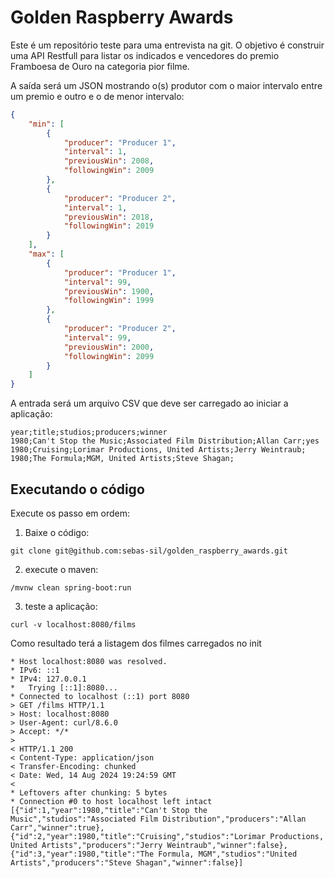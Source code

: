# Golden Raspberry Awards

Este é um repositório teste para uma entrevista na git. O objetivo é construir uma API Restfull para listar os indicados e vencedores do premio Framboesa de Ouro na categoria pior filme.

A saída será um JSON mostrando o(s) produtor com o maior intervalo entre um premio e outro e o de menor intervalo:

```json
{
    "min": [
        {
            "producer": "Producer 1",
            "interval": 1,
            "previousWin": 2008,
            "followingWin": 2009
        },
        {
            "producer": "Producer 2",
            "interval": 1,
            "previousWin": 2018,
            "followingWin": 2019
        }
    ],
    "max": [
        {
            "producer": "Producer 1",
            "interval": 99,
            "previousWin": 1900,
            "followingWin": 1999
        },
        {
            "producer": "Producer 2",
            "interval": 99,
            "previousWin": 2000,
            "followingWin": 2099
        }
    ]
}
```

A entrada será um arquivo CSV que deve ser carregado ao iniciar a aplicação:

```csv
year;title;studios;producers;winner                                                   
1980;Can't Stop the Music;Associated Film Distribution;Allan Carr;yes
1980;Cruising;Lorimar Productions, United Artists;Jerry Weintraub;
1980;The Formula;MGM, United Artists;Steve Shagan;
```


## Executando o código

Execute os passo em ordem:

1. Baixe o código:
```shell
git clone git@github.com:sebas-sil/golden_raspberry_awards.git
```
2. execute o maven:
```shell
/mvnw clean spring-boot:run
```
3. teste a aplicação:
```shell
curl -v localhost:8080/films    
```

Como resultado terá a listagem dos filmes carregados no init

```shell
* Host localhost:8080 was resolved.
* IPv6: ::1
* IPv4: 127.0.0.1
*   Trying [::1]:8080...
* Connected to localhost (::1) port 8080
> GET /films HTTP/1.1
> Host: localhost:8080
> User-Agent: curl/8.6.0
> Accept: */*
> 
< HTTP/1.1 200 
< Content-Type: application/json
< Transfer-Encoding: chunked
< Date: Wed, 14 Aug 2024 19:24:59 GMT
< 
* Leftovers after chunking: 5 bytes
* Connection #0 to host localhost left intact
[{"id":1,"year":1980,"title":"Can't Stop the Music","studios":"Associated Film Distribution","producers":"Allan Carr","winner":true},{"id":2,"year":1980,"title":"Cruising","studios":"Lorimar Productions, United Artists","producers":"Jerry Weintraub","winner":false},{"id":3,"year":1980,"title":"The Formula, MGM","studios":"United Artists","producers":"Steve Shagan","winner":false}]
```